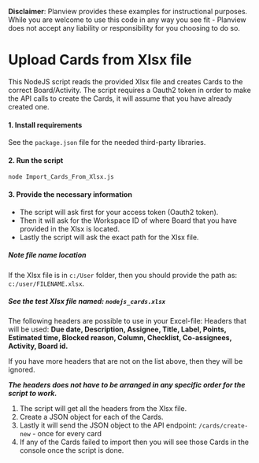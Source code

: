 **Disclaimer**: Planview provides these examples for instructional purposes. While you are welcome to use this
code in any way you see fit - Planview does not accept any liability or responsibility for you choosing to do so.

# Upload Cards from Xlsx file

This NodeJS script reads the provided Xlsx file and creates Cards to the correct Board/Activity.
The script requires a Oauth2 token in order to make the API calls to create the Cards, 
it will assume that you have already created one.

#### 1. Install requirements
See the `package.json` file for the needed third-party libraries.

#### 2. Run the script
```
node Import_Cards_From_Xlsx.js 
```

#### 3. Provide the necessary information
* The script will ask first for your access token (Oauth2 token).
* Then it will ask for the Workspace ID of where Board that you have provided in the Xlsx is located.
* Lastly the script will ask the exact path for the Xlsx file.

##### Note file name location
If the Xlsx file is in `c:/User` folder, then you should provide the path as: `c:/user/FILENAME.xlsx`.

##### See the test Xlsx file named: ```nodejs_cards.xlsx```

The following headers are possible to use in your Excel-file:
Headers that will be used: **Due date, Description, Assignee, Title, Label, Points, Estimated time, 
Blocked reason, Column, Checklist, Co-assignees, Activity, Board id.**

If you have more headers that are not on the list above, then they will be ignored.

***The headers does not have to be arranged in any specific order for the script to work.***


1. The script will get all the headers from the Xlsx file.
2. Create a JSON object for each of the Cards.
3. Lastly it will send the JSON object to the API endpoint: ```/cards/create-new``` - once for every
   card
4. If any of the Cards failed to import then you will see those Cards in the console once the script is done.

